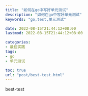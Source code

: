 ```yaml
---
title: "如何在go中写好单元测试"
description: "如何在go中写好单元测试"
keywords: "go,test,单元测试"

date: 2022-08-15T21:44:12+08:00
lastmod: 2022-08-15T21:44:12+08:00

categories:
- 最佳实践
tags:
- go
- 单元测试

toc: true
url: "post/best-test.html"
---
```


best-test

<!--more-->
